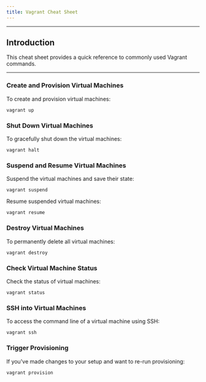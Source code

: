 ```yaml
---
title: Vagrant Cheat Sheet
---
```


______________________________________________________________________

## Introduction

This cheat sheet provides a quick reference to commonly used Vagrant commands.

______________________________________________________________________

### Create and Provision Virtual Machines

To create and provision virtual machines:

```
vagrant up
```

### Shut Down Virtual Machines

To gracefully shut down the virtual machines:

```
vagrant halt
```

### Suspend and Resume Virtual Machines

Suspend the virtual machines and save their state:

```
vagrant suspend
```

Resume suspended virtual machines:

```
vagrant resume
```

### Destroy Virtual Machines

To permanently delete all virtual machines:

```
vagrant destroy
```

### Check Virtual Machine Status

Check the status of virtual machines:

```
vagrant status
```

### SSH into Virtual Machines

To access the command line of a virtual machine using SSH:

```
vagrant ssh
```

### Trigger Provisioning

If you've made changes to your setup and want to re-run provisioning:

```
vagrant provision
```
